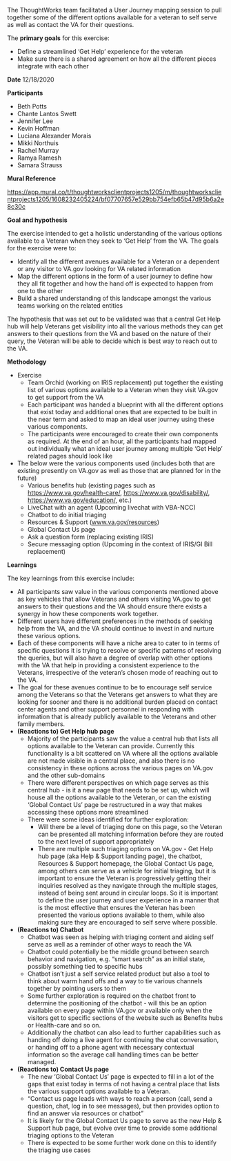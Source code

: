 The ThoughtWorks team facilitated a User Journey mapping session to pull together some of the different options available for a veteran to self serve as well as contact the VA for their questions.

The **primary goals** for this exercise:
- Define a streamlined ‘Get Help’ experience for the veteran
- Make sure there is a shared agreement on how all the different pieces integrate with each other

**Date** 12/18/2020

**Participants**
- Beth Potts
- Chante Lantos Swett 
- Jennifer Lee
- Kevin Hoffman
- Luciana Alexander Morais
- Mikki Northuis
- Rachel Murray
- Ramya Ramesh
- Samara Strauss


**Mural Reference**

https://app.mural.co/t/thoughtworksclientprojects1205/m/thoughtworksclientprojects1205/1608232405224/bf07707657e529bb754efb65b47d95b6a2e8c30c 

**Goal and hypothesis**

The exercise intended to get a holistic understanding of the various options available to a Veteran when they seek to ‘Get Help’ from the VA. The goals for the exercise were to:

* Identify all the different avenues available for a Veteran or a dependent or any visitor to VA.gov looking for VA related information
* Map the different options in the form of a user journey to define how they all fit together and how the hand off is expected to happen from one to the other
* Build a shared understanding of this landscape amongst the various teams working on the related entities 

The hypothesis that was set out to be validated was that a central Get Help hub will help Veterans get visibility into all the various methods they can get answers to their questions from the VA and based on the nature of their query, the Veteran will be able to decide which is best way to reach out to the VA. 

**Methodology** 

- Exercise
    * Team Orchid (working on IRIS replacement) put together the existing list of various options available to a Veteran when they visit VA.gov to get support from the VA
    * Each participant was handed a blueprint with all the different options that exist today and additional ones that are expected to be built in the near term and asked to map an ideal user journey using these various components.
    * The participants were encouraged to create their own components as required. 
At the end of an hour, all the participants had mapped out individually what an ideal user journey among multiple ‘Get Help’ related pages should look like
- The below were the various components used (includes both that are existing presently on VA.gov as well as those that are planned for in the future)
    * Various benefits hub (existing pages such as https://www.va.gov/health-care/, https://www.va.gov/disability/, https://www.va.gov/education/, etc.) 
    * LiveChat with an agent (Upcoming livechat with VBA-NCC)
    * Chatbot to do initial triaging 
    * Resources & Support (www.va.gov/resources) 
    * Global Contact Us page
    * Ask a question form (replacing existing IRIS) 
    * Secure messaging option (Upcoming in the context of IRIS/GI Bill replacement) 

**Learnings**

The key learnings from this exercise include:

* All participants saw value in the various components mentioned above as key vehicles that allow Veterans and others visiting VA.gov to get answers to their questions and the VA should ensure there exists a synergy in how these components work together. 
* Different users have different preferences in the methods of seeking help from the VA, and the VA should continue to invest in and nurture these various options. 
* Each of these components will have a niche area to cater to in terms of specific questions it is trying to resolve or specific patterns of resolving the queries, but will also have a degree of overlap with other options with the VA that help in providing a consistent experience to the Veterans, irrespective of the veteran’s chosen mode of reaching out to the VA. 
* The goal for these avenues continue to be to encourage self service among the Veterans so that the Veterans get answers to what they are looking for sooner and there is no additional burden placed on contact center agents and other support personnel in responding with information that is already publicly available to the Veterans and other family members. 
* **(Reactions to) Get Help hub page**
    * Majority of the participants saw the value a central hub that lists all options available to the Veteran can provide. Currently this functionality is a bit scattered on VA where all the options available are not made visible in a central place, and also there is no consistency in these options across the various pages on VA.gov and the other sub-domains 
    * There were different perspectives on which page serves as this central hub - is it a new page that needs to be set up, which will house all the options available to the Veteran, or can the existing ‘Global Contact Us’ page be restructured in a way that makes accessing these options more streamlined 
    * There were some ideas identified for further exploration:
        * Will there be a level of triaging done on this page, so the Veteran can be presented all matching information before they are routed to the next level of support appropriately 
        * There are multiple such triaging options on VA.gov - Get Help hub page (aka Help & Support landing page), the chatbot, Resources & Support homepage, the Global Contact Us page, among others can serve as a vehicle for initial triaging, but it is important to ensure the Veteran is progressively getting their inquiries resolved as they navigate through the multiple stages, instead of being sent around in circular loops. So it is important to define the user journey and user experience in a manner that is the most effective that ensures the Veteran has been presented the various options available to them, while also making sure they are encouraged to self serve where possible.  
* **(Reactions to) Chatbot**
    * Chatbot was seen as helping with triaging content and aiding self serve as well as a reminder of other ways to reach the VA
    * Chatbot could potentially be the middle ground between search behavior and navigation, e.g. “smart search” as an initial state, possibly something tied to specific hubs
    * Chatbot isn’t just a self service related product but also a tool to think about warm hand offs and a way to tie various channels together by pointing users to them
    * Some further exploration is required on the chatbot front to determine the positioning of the chatbot - will this be an option available on every page within VA.gov or available only when the visitors get to specific sections of the website such as Benefits hubs or Health-care and so on. 
    * Additionally the chatbot can also lead to further capabilities such as handing off doing a live agent for continuing the chat conversation, or handing off to a phone agent with necessary contextual information so the average call handling times can be better managed. 
* **(Reactions to) Contact Us page**
    * The new ‘Global Contact Us’ page is expected to fill in a lot of the gaps that exist today in terms of not having a central place that lists the various support options available to a Veteran.
    * “Contact us page leads with ways to reach a person (call, send a question, chat, log in to see messages), but then provides option to find an answer via resources or chatbot”
    * It is likely for the Global Contact Us page to serve as the new Help & Support hub page, but evolve over time to provide some additional triaging options to the Veteran 
    * There is expected to be some further work done on this to identify the triaging use cases 


